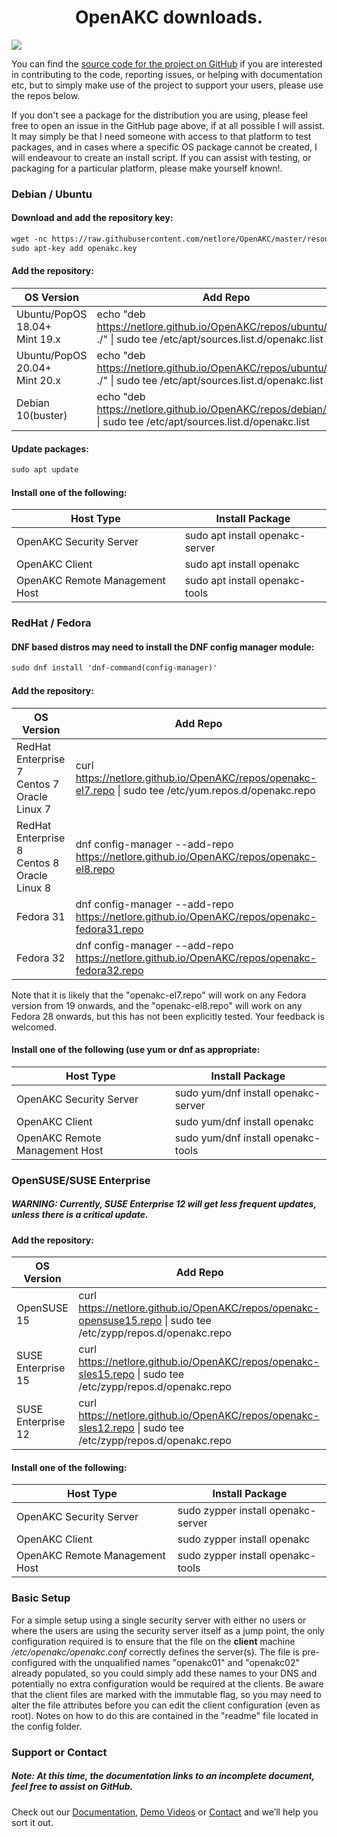 <center> <h1> OpenAKC downloads. </h1> </center>

<img src="https://raw.githubusercontent.com/netlore/OpenAKC/master/docs/resources/AKCKeys-short.jpg">

You can find the [source code for the project on GitHub](https://github.com/netlore/OpenAKC/) if you are interested in contributing to the code, reporting issues, or helping with documentation etc, but to simply make use of the project to support your users, please use the repos below.

If you don't see a package for the distribution you are using, please feel free to open an issue in the GitHub page above, if at all possible I will assist.  It may simply be that I need someone with access to that platform to test packages, and in cases where a specific OS package cannot be created, I will endeavour to create an install script. If you can assist with testing, or packaging for a particular platform, please make yourself known!.


### Debian / Ubuntu

#### Download and add the repository key:

```markdown
wget -nc https://raw.githubusercontent.com/netlore/OpenAKC/master/resources/openakc.key
sudo apt-key add openakc.key
```

#### Add the repository: 


| OS Version                         | Add Repo      |
|------------------------------------|---------------|
| Ubuntu/PopOS 18.04+<br>Mint 19.x   |echo &#34;deb https://netlore.github.io/OpenAKC/repos/ubuntu/18.04 ./&#34; &#124; sudo tee /etc/apt/sources.list.d/openakc.list|
| Ubuntu/PopOS 20.04+<br>Mint 20.x   |echo &#34;deb https://netlore.github.io/OpenAKC/repos/ubuntu/20.04 ./&#34; &#124; sudo tee /etc/apt/sources.list.d/openakc.list|
| Debian 10(buster)                  |echo &#34;deb https://netlore.github.io/OpenAKC/repos/debian/10 ./&#34; &#124; sudo tee /etc/apt/sources.list.d/openakc.list   |

#### Update packages:

```markdown
sudo apt update
```

#### Install one of the following:

| Host Type              | Install Package             |
|------------------------------------|-------------|
| OpenAKC Security Server            | sudo apt install openakc-server |
| OpenAKC Client                     | sudo apt install openakc        |
| OpenAKC Remote Management Host     | sudo apt install openakc-tools  |

### RedHat / Fedora

#### DNF based distros may need to install the DNF config manager module:

```markdown
sudo dnf install 'dnf-command(config-manager)'
```

#### Add the repository: 

| OS Version                         | Add Repo      |
|------------------------------------|---------------|
| RedHat Enterprise 7<br>Centos 7<br>Oracle Linux 7  |curl https://netlore.github.io/OpenAKC/repos/openakc-el7.repo &#124; sudo tee /etc/yum.repos.d/openakc.repo|
| RedHat Enterprise 8<br>Centos 8<br>Oracle Linux 8  |dnf config-manager &#45;-add-repo https://netlore.github.io/OpenAKC/repos/openakc-el8.repo                          |
| Fedora 31                                          |dnf config-manager &#45;-add-repo https://netlore.github.io/OpenAKC/repos/openakc-fedora31.repo                     |
| Fedora 32                                          |dnf config-manager &#45;-add-repo https://netlore.github.io/OpenAKC/repos/openakc-fedora32.repo                     |

Note that it is likely that the "openakc-el7.repo" will work on any Fedora version from 19 onwards, and the "openakc-el8.repo" will work on any Fedora 28 onwards, but this has not been explicitly tested.  Your feedback is welcomed.

#### Install one of the following (use yum or dnf as appropriate:

| Host Type              | Install Package             |
|------------------------------------|-------------|
| OpenAKC Security Server            | sudo yum/dnf install openakc-server |
| OpenAKC Client                     | sudo yum/dnf install openakc        |
| OpenAKC Remote Management Host     | sudo yum/dnf install openakc-tools  |


### OpenSUSE/SUSE Enterprise

##### WARNING: Currently, SUSE Enterprise 12 will get less frequent updates, unless there is a critical update.

#### Add the repository:

| OS Version                         | Add Repo      |
|------------------------------------|---------------|
| OpenSUSE 15  |curl https://netlore.github.io/OpenAKC/repos/openakc-opensuse15.repo &#124; sudo tee /etc/zypp/repos.d/openakc.repo|
| SUSE Enterprise 15  |curl https://netlore.github.io/OpenAKC/repos/openakc-sles15.repo &#124; sudo tee /etc/zypp/repos.d/openakc.repo|
| SUSE Enterprise 12  |curl https://netlore.github.io/OpenAKC/repos/openakc-sles12.repo &#124; sudo tee /etc/zypp/repos.d/openakc.repo|

#### Install one of the following:

| Host Type              | Install Package             |
|------------------------------------|-------------|
| OpenAKC Security Server            | sudo zypper install openakc-server |
| OpenAKC Client                     | sudo zypper install openakc        |
| OpenAKC Remote Management Host     | sudo zypper install openakc-tools  |


### Basic Setup

For a simple setup using a single security server with either no users or where the users are using the security server itself as a jump point, the only configuration required is to ensure that the file on the **client** machine _/etc/openakc/openakc.conf_ correctly defines the server(s).   The file is pre-configured with the unqualified names "openakc01" and "openakc02" already populated, so you could simply add these names to your DNS and potentially no extra configuration would be required at the clients.
Be aware that the client files are marked with the immutable flag, so you may need to alter the file attributes before you can edit the client configuration (even as root).  Notes on how to do this are contained in the "readme" file located in the config folder.

### Support or Contact

##### Note: At this time, the documentation links to an incomplete document, feel free to assist on GitHub.

Check out our [Documentation](https://github.com/netlore/OpenAKC/raw/master/docs/OpenAKC_Admin_Guide.pdf), [Demo Videos](https://www.youtube.com/channel/UCI1hoep-rTNVggG25jHkbiA) or [Contact](mailto:james@fsck.co.uk?subject=[OpenAKC]%20Contact%20Form%20Query) and we’ll help you sort it out.
